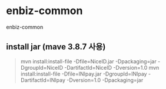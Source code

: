 # enbiz-common

enbiz-common

## install jar (mave 3.8.7 사용)
>mvn install:install-file -Dfile=NiceID.jar -Dpackaging=jar -DgroupId=NiceID -DartifactId=NiceID -Dversion=1.0
>mvn install:install-file -Dfile=INIpay.jar -DgroupId=INIpay -DartifactId=INIpay -Dversion=1.0 -Dpackaging=jar